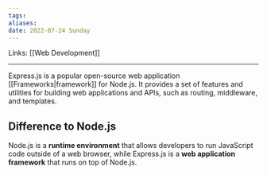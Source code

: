 ```yaml
---
tags: 
aliases: 
date: 2022-07-24 Sunday
---
```

Links: [[Web Development]]
- - -

Express.js is a popular open-source web application [[Frameworks|framework]] for Node.js. It provides a set of features and utilities for building web applications and APIs, such as routing, middleware, and templates.

## Difference to Node.js

Node.js is a **runtime environment** that allows developers to run JavaScript code outside of a web browser, while Express.js is a **web application framework** that runs on top of Node.js.



